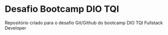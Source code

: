 # Desafio Bootcamp DIO TQI

Repositório criado para o desafio Git/Github do bootcamp  DIO TQI  Fullstack Developer

